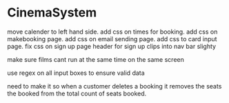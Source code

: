 # CinemaSystem
move calender  to left hand side.
add css on times for booking.
add css on makebooking page.
add css on email sending page.
add css to card input page.
fix css on sign up page header for sign up clips into nav bar slighty

make sure films cant run at the same time on the same screen

use regex on all input boxes to ensure valid data

need to make it so when a customer deletes a booking it removes the seats the booked from the total count of seats booked.
